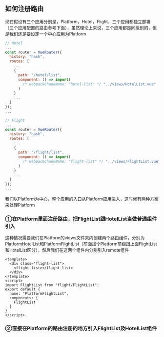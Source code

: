 ## 如何注册路由

现在假设有三个应用分别是，Platform，Hotel，Flight，三个应用都独立部署（三个应用配置的路由参考下面），虽然理论上来说，三个应用都是同级别的，但是我们还是要设定一个中心应用为Platform

```js
// Hotel
...
const router = VueRouter({
  history: "hash",
  routes: [
    ...
    {
      path: "/hotel/list",
      component: () => import(
        /* webpackChunkName: "hotel-list" */ "../views/HotelList.vue"
      )
    }
    ...
  ]
});
...

```

```js
// Flight
...
const router = VueRouter({
  history: "hash",
  routes: [
    ...
    {
      path: "/flight/list",
      component: () => import(
        /* webpackChunkName: "flight-list" */ "../views/FlightList.vue"
      )
    }
    ...
  ]
});
...

```

我们以Platform为中心，整个应用的入口从Platform应用进入，这时候有两种方案来处理Platform

### ①在Platform里面注册路由，把FlightList跟HotelList当做普通组件引入

这种情况需要我们在Platform的views文件夹内创建两个路由组件，分别为PlatformHotelList和PlatformFlightList（前面加个Platform前缀跟上面FlightList和HotelList区分），然后我们在这两个组件内分别引入remote组件

```vue
<template>
  <div class="flight-list">
    <flight-list></flight-list>
  </div>
</template>
<script>
import FlightList from "flight/FlightList";
export default {
  name: "PlatformFlightList",
  components: {
    FlightList
  }
}
</script>

```

### ②直接在Platform的路由注册的地方引入FlightList及HotelList组件